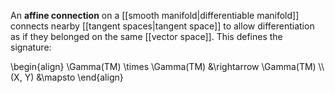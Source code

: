 An **affine connection** on a [[smooth manifold|differentiable manifold]] connects nearby [[tangent spaces|tangent space]] to allow differentiation as if they belonged on the same [[vector space]]. This defines the signature:

\begin{align}
\Gamma(TM) \times \Gamma(TM) &\rightarrow \Gamma(TM) \\\\\
(X, Y) &\mapsto 
\end{align}